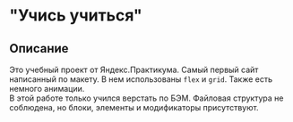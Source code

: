 # "Учись учиться"

## Описание

Это учебный проект от Яндекс.Практикума. Самый первый сайт написанный по макету. В нем использованы `flex` и `grid`. Также есть немного анимации.  
В этой работе только учился верстать по БЭМ. Файловая структура не соблюдена, но блоки, элементы и модификаторы присутствуют.

